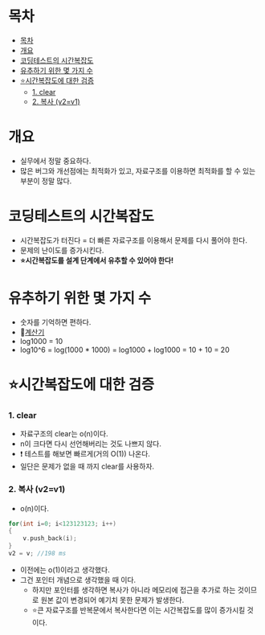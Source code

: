 # 목차
- [목차](#목차)
- [개요](#개요)
- [코딩테스트의 시간복잡도](#코딩테스트의-시간복잡도)
- [유추하기 위한 몇 가지 수](#유추하기-위한-몇-가지-수)
- [:star:시간복잡도에 대한 검증](#star시간복잡도에-대한-검증)
    - [1. clear](#1-clear)
    - [2. 복사 (v2=v1)](#2-복사-v2v1)

# 개요
- 실무에서 정말 중요하다.
- 많은 버그와 개선점에는 최적화가 있고, 자료구조를 이용하면 최적화를 할 수 있는 부분이 정말 많다.

# 코딩테스트의 시간복잡도
- 시간복잡도가 터진다 = 더 빠른 자료구조를 이용해서 문제를 다시 풀어야 한다.
- 문제의 난이도를 증가시킨다.
- **:star:시간복잡도를 설계 단계에서 유추할 수 있어야 한다!**

# 유추하기 위한 몇 가지 수
- 숫자를 기억하면 편하다.
- :link:[계산기](http://mwultong.blogspot.com/2008/01/2-log-calc.html)
- log1000 = 10
- log10^6 = log(1000 * 1000) = log1000 + log1000 = 10 + 10 = 20 

# :star:시간복잡도에 대한 검증
### 1. clear
- 자료구조의 clear는 o(n)이다.
- n이 크다면 다시 선언해버리는 것도 나쁘지 않다.
-  :heavy_exclamation_mark: 테스트를 해보면 빠르게(거의 O(1)) 나온다.
  - 일단은 문제가 없을 때 까지 clear를 사용하자.


### 2. 복사 (v2=v1)
- o(n)이다.
~~~c++
for(int i=0; i<123123123; i++)
{
    v.push_back(i);
}
v2 = v; //198 ms
~~~
  - 이전에는 o(1)이라고 생각했다.
  - 그건 포인터 개념으로 생각했을 때 이다.
    - 하지만 포인터를 생각하면 복사가 아니라 메모리에 접근을 추가로 하는 것이므로 원본 값이 변경되어 예기치 못한 문제가 발생한다.
    - :star:큰 자료구조를 반복문에서 복사한다면 이는 시간복잡도를 많이 증가시킬 것 이다.
